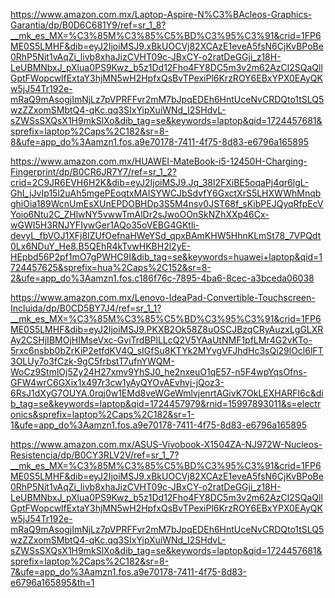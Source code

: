 https://www.amazon.com.mx/Laptop-Aspire-N%C3%BAcleos-Graphics-Garantia/dp/B0D6C681Y9/ref=sr_1_8?__mk_es_MX=%C3%85M%C3%85%C5%BD%C3%95%C3%91&crid=1FP6ME0S5LMHF&dib=eyJ2IjoiMSJ9.xBkUOCVj82XCAzE1eveA5fsN6CjKvBPoBe0RhP5Nit1vAqZi_livb8xhaJizCVHT09c-JBxCY-o2ratDeGGji_z18H-LeUBMNbxJ_pXlua0PS9Kwz_b5z1Dd12Fho4FY8DC5m3v2m62AzCl2SQaQllGptFWopcwlfExtaY3hjMN5wH2HpfxQsBvTPexiPl6KrzROY6EBxYPX0EAyQKw5jJ54Tr192e-mRaQ9mAsogjImNjLz7pVPRFFvr2mM7bJpqEDEh6HntUceNvCRDQto1tSLQ5wzZZxomSMbtQ4-qKc.qq3SIxYipXuiWNd_I2SHdvL-sZWSsSXQsX1H9mkSlXo&dib_tag=se&keywords=laptop&qid=1724457681&sprefix=laptop%2Caps%2C182&sr=8-8&ufe=app_do%3Aamzn1.fos.a9e70178-7411-4f75-8d83-e6796a165895




https://www.amazon.com.mx/HUAWEI-MateBook-i5-12450H-Charging-Fingerprint/dp/B0CR6JR7Y7/ref=sr_1_2?crid=2C9JR6EVH6H2K&dib=eyJ2IjoiMSJ9.Jq_38l2FXiBE5oqaPj4qr6lgL-GhI_jJvIp15l2uAh5mgePEoqtxMAISYWCJbSdvfY6GxctXrS5LHXWWhMnqbghiOia189WcnUmEsXUnEPDOBHDp3S5M4nsv0JST68f_sKibPEJQyqRfpEcVYoio6Ntu2C_ZHlwNY5vwwTmAlDr2sJwoOOnSkNZhXXp46Cx-wGWI5H3RNJYFIywGer1AQo35oVEBG4GKtli-devyL_fbVOJ1XFj8IZUfOefnaHWeYSd_qpxBAmKHW5HhnKLmSt78_7VPQdt0Lx6NDuY_He8.B5QEhR4kTvwHKBH2l2yE-HEpbd56P2pf1mO7gPWHC9I&dib_tag=se&keywords=huawei+laptop&qid=1724457625&sprefix=hua%2Caps%2C152&sr=8-2&ufe=app_do%3Aamzn1.fos.c186f76c-7895-4ba6-8cec-a3bceda06038


https://www.amazon.com.mx/Lenovo-IdeaPad-Convertible-Touchscreen-Incluida/dp/B0CD5BY7J4/ref=sr_1_1?__mk_es_MX=%C3%85M%C3%85%C5%BD%C3%95%C3%91&crid=1FP6ME0S5LMHF&dib=eyJ2IjoiMSJ9.PKXB2Ok58Z8uOSCJBzqCRyAuzxLgGLXRAy2CSHjIBMOjHIMseVxc-GviTrdBPlLLcQ2V5YAaUtNMF1pfLMr4G2vKTo-5rxc6nsbb0bZrKiP2etfdKV4Q_sIGfSu8KTYk2MYvgVFJhdHc3sQi29lOcl6lFT3OLUy7o3fCzk-9gC5frbstT7ufnYWQM-WoCz9StmlOj5Zy24H27xmv9YhSJ0_he2nxeuO1qE57-n5F4wpYqsOfns-GFW4wrC6GXix1x497r3cw1yAyQYOvAEvhvj-jQoz3-6RsJ1dXyG7OUYA.0rqj0w1EMd8veWGeWmlvjenrtAGivK7OkLEXHARFl6c&dib_tag=se&keywords=laptop&qid=1724457979&rnid=15997893011&s=electronics&sprefix=laptop%2Caps%2C182&sr=1-1&ufe=app_do%3Aamzn1.fos.a9e70178-7411-4f75-8d83-e6796a165895

https://www.amazon.com.mx/ASUS-Vivobook-X1504ZA-NJ972W-Nucleos-Resistencia/dp/B0CY3RLV2V/ref=sr_1_7?__mk_es_MX=%C3%85M%C3%85%C5%BD%C3%95%C3%91&crid=1FP6ME0S5LMHF&dib=eyJ2IjoiMSJ9.xBkUOCVj82XCAzE1eveA5fsN6CjKvBPoBe0RhP5Nit1vAqZi_livb8xhaJizCVHT09c-JBxCY-o2ratDeGGji_z18H-LeUBMNbxJ_pXlua0PS9Kwz_b5z1Dd12Fho4FY8DC5m3v2m62AzCl2SQaQllGptFWopcwlfExtaY3hjMN5wH2HpfxQsBvTPexiPl6KrzROY6EBxYPX0EAyQKw5jJ54Tr192e-mRaQ9mAsogjImNjLz7pVPRFFvr2mM7bJpqEDEh6HntUceNvCRDQto1tSLQ5wzZZxomSMbtQ4-qKc.qq3SIxYipXuiWNd_I2SHdvL-sZWSsSXQsX1H9mkSlXo&dib_tag=se&keywords=laptop&qid=1724457681&sprefix=laptop%2Caps%2C182&sr=8-7&ufe=app_do%3Aamzn1.fos.a9e70178-7411-4f75-8d83-e6796a165895&th=1

